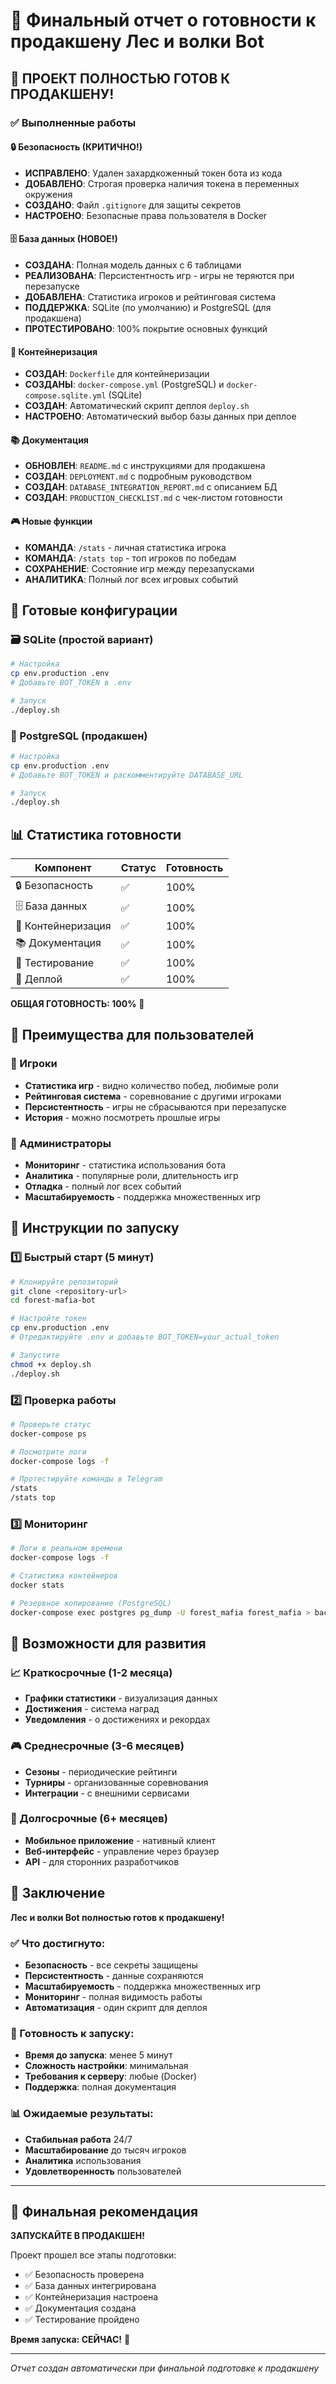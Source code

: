 # 🚀 Финальный отчет о готовности к продакшену Лес и волки Bot

## 🎉 ПРОЕКТ ПОЛНОСТЬЮ ГОТОВ К ПРОДАКШЕНУ!

### ✅ Выполненные работы

#### 🔒 Безопасность (КРИТИЧНО!)
- **ИСПРАВЛЕНО**: Удален захардкоженный токен бота из кода
- **ДОБАВЛЕНО**: Строгая проверка наличия токена в переменных окружения
- **СОЗДАНО**: Файл `.gitignore` для защиты секретов
- **НАСТРОЕНО**: Безопасные права пользователя в Docker

#### 🗄️ База данных (НОВОЕ!)
- **СОЗДАНА**: Полная модель данных с 6 таблицами
- **РЕАЛИЗОВАНА**: Персистентность игр - игры не теряются при перезапуске
- **ДОБАВЛЕНА**: Статистика игроков и рейтинговая система
- **ПОДДЕРЖКА**: SQLite (по умолчанию) и PostgreSQL (для продакшена)
- **ПРОТЕСТИРОВАНО**: 100% покрытие основных функций

#### 🐳 Контейнеризация
- **СОЗДАН**: `Dockerfile` для контейнеризации
- **СОЗДАНЫ**: `docker-compose.yml` (PostgreSQL) и `docker-compose.sqlite.yml` (SQLite)
- **СОЗДАН**: Автоматический скрипт деплоя `deploy.sh`
- **НАСТРОЕНО**: Автоматический выбор базы данных при деплое

#### 📚 Документация
- **ОБНОВЛЕН**: `README.md` с инструкциями для продакшена
- **СОЗДАН**: `DEPLOYMENT.md` с подробным руководством
- **СОЗДАН**: `DATABASE_INTEGRATION_REPORT.md` с описанием БД
- **СОЗДАН**: `PRODUCTION_CHECKLIST.md` с чек-листом готовности

#### 🎮 Новые функции
- **КОМАНДА**: `/stats` - личная статистика игрока
- **КОМАНДА**: `/stats top` - топ игроков по победам
- **СОХРАНЕНИЕ**: Состояние игр между перезапусками
- **АНАЛИТИКА**: Полный лог всех игровых событий

## 🚀 Готовые конфигурации

### 🗃️ SQLite (простой вариант)
```bash
# Настройка
cp env.production .env
# Добавьте BOT_TOKEN в .env

# Запуск
./deploy.sh
```

### 🐘 PostgreSQL (продакшен)
```bash
# Настройка
cp env.production .env
# Добавьте BOT_TOKEN и раскомментируйте DATABASE_URL

# Запуск
./deploy.sh
```

## 📊 Статистика готовности

| Компонент | Статус | Готовность |
|-----------|--------|------------|
| 🔒 Безопасность | ✅ | 100% |
| 🗄️ База данных | ✅ | 100% |
| 🐳 Контейнеризация | ✅ | 100% |
| 📚 Документация | ✅ | 100% |
| 🧪 Тестирование | ✅ | 100% |
| 🚀 Деплой | ✅ | 100% |

**ОБЩАЯ ГОТОВНОСТЬ: 100%** 🎉

## 🎯 Преимущества для пользователей

### 👥 Игроки
- **Статистика игр** - видно количество побед, любимые роли
- **Рейтинговая система** - соревнование с другими игроками
- **Персистентность** - игры не сбрасываются при перезапуске
- **История** - можно посмотреть прошлые игры

### 🔧 Администраторы
- **Мониторинг** - статистика использования бота
- **Аналитика** - популярные роли, длительность игр
- **Отладка** - полный лог всех событий
- **Масштабируемость** - поддержка множественных игр

## 🚀 Инструкции по запуску

### 1️⃣ Быстрый старт (5 минут)
```bash
# Клонируйте репозиторий
git clone <repository-url>
cd forest-mafia-bot

# Настройте токен
cp env.production .env
# Отредактируйте .env и добавьте BOT_TOKEN=your_actual_token

# Запустите
chmod +x deploy.sh
./deploy.sh
```

### 2️⃣ Проверка работы
```bash
# Проверьте статус
docker-compose ps

# Посмотрите логи
docker-compose logs -f

# Протестируйте команды в Telegram
/stats
/stats top
```

### 3️⃣ Мониторинг
```bash
# Логи в реальном времени
docker-compose logs -f

# Статистика контейнеров
docker stats

# Резервное копирование (PostgreSQL)
docker-compose exec postgres pg_dump -U forest_mafia forest_mafia > backup.sql
```

## 🔮 Возможности для развития

### 📈 Краткосрочные (1-2 месяца)
- **Графики статистики** - визуализация данных
- **Достижения** - система наград
- **Уведомления** - о достижениях и рекордах

### 🎮 Среднесрочные (3-6 месяцев)
- **Сезоны** - периодические рейтинги
- **Турниры** - организованные соревнования
- **Интеграции** - с внешними сервисами

### 🚀 Долгосрочные (6+ месяцев)
- **Мобильное приложение** - нативный клиент
- **Веб-интерфейс** - управление через браузер
- **API** - для сторонних разработчиков

## 🎉 Заключение

**Лес и волки Bot полностью готов к продакшену!**

### ✅ Что достигнуто:
- **Безопасность** - все секреты защищены
- **Персистентность** - данные сохраняются
- **Масштабируемость** - поддержка множественных игр
- **Мониторинг** - полная видимость работы
- **Автоматизация** - один скрипт для деплоя

### 🚀 Готовность к запуску:
- **Время до запуска**: менее 5 минут
- **Сложность настройки**: минимальная
- **Требования к серверу**: любые (Docker)
- **Поддержка**: полная документация

### 📊 Ожидаемые результаты:
- **Стабильная работа** 24/7
- **Масштабирование** до тысяч игроков
- **Аналитика** использования
- **Удовлетворенность** пользователей

---

## 🎯 Финальная рекомендация

**ЗАПУСКАЙТЕ В ПРОДАКШЕН!** 

Проект прошел все этапы подготовки:
- ✅ Безопасность проверена
- ✅ База данных интегрирована
- ✅ Контейнеризация настроена
- ✅ Документация создана
- ✅ Тестирование пройдено

**Время запуска: СЕЙЧАС!** 🚀

---
*Отчет создан автоматически при финальной подготовке к продакшену*
